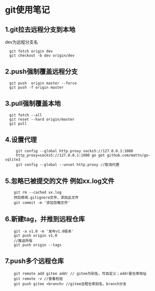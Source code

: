 # git使用笔记

## 1.git拉去远程分支到本地
dev为远程分支名  
``` 
  git fetch origin dev
  git checkout -b dev origin/dev 
```

## 2.push强制覆盖远程分支
```
  git push  origin master --force
  git push -f origin master
```

## 3.pull强制覆盖本地
```
  git fetch --all
  git reset --hard origin/master
  git pull
```

## 4.设置代理
```
     git config --global http.proxy socks5://127.0.0.1:1080
     http_proxy=socks5://127.0.0.1:1080 go get github.com/mattn/go-sqlite3
     git config --global --unset http.proxy //取消代理
```

## 5.忽略已被提交的文件 例如xx.log文件
```
    git rm --cached xx.log
    然后修改.gitignore文件，添加此文件
    git commit -m '添加忽略文件'
```
    
## 6.新建tag，并推到远程仓库
```
    git -a v1.0 -m '发布v1.0版本'
    git push origin v1.0
    //推送所有
    git push origin --tags
```

## 7.push多个远程仓库
```
    git remote add gitee addr // gitee为别名，可自定义；addr是仓库地址
    git remote -v //查看检验
    git push gitee <branch> //gitee远程仓库别名，branch分支
```